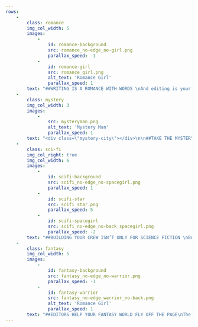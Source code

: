 ```yaml
---
rows:
    -
        class: romance
        img_col_width: 5
        images:
            -
                id: romance-background
                src: romance_no-edge_no-girl.png
                parallax_speed: -1
            -
                id: romance-girl
                src: romance_girl.png
                alt_text: 'Romance Girl'
                parallax_speed: 1
        text: "##WRITING IS A ROMANCE WITH WORDS \nAnd editing is your book's best friend.\n\nFrom the first page of your story to the heroine’s final words, Book Light Editorial is your book’s best friend. \n\n[Get Started](/services){.button}\n"
    -
        class: mystery
        img_col_width: 3
        images:
            -
                src: mysteryman.png
                alt_text: 'Mystery Man'
                parallax_speed: 1
        text: "<div class=\"mystery-city\"></div>\n\n##TAKE THE MYSTERY OUT OF EDITING\nFrom developmental editing to copyediting, we make your book the best possible version of itself. Whether you’re self-publishing as an indie author or querying to agents, we can develop your manuscript into the book you envisioned.\n\n[Learn More](/blog/developmental-edit-copyedit-or-proofread-which-level-of-editing-is-right-for-me){.button}\n"
    -
        class: sci-fi
        img_col_right: true
        img_col_width: 6
        images:
            -
                id: scifi-background
                src: scifi_no-edge_no-spacegirl.png
                parallax_speed: 1
            -
                id: scifi-star
                src: scifi_star.png
                parallax_speed: 5
            -
                id: scifi-spacegirl
                src: scifi_no-edge_no-back_spacegirl.png
                parallax_speed: -2
        text: "##BUILDING YOUR CREW ISN’T ONLY FOR SCIENCE FICTION \nBook Light Editorial has a team of specialized editors to help you:\n * [Find the right editor](/blog/how-to-find-the-right-editor-for-you)\n * [Discover which level of editing is right for your story](/blog/developmental-edit-copyedit-or-proofread-which-level-of-editing-is-right-for-me)\n * [Learn why you need an editor to self-publish](/blog/why-you-need-an-editor-to-self-publish)\n\n[Our Team](/team){.button}\n"
    -
        class: fantasy
        img_col_width: 5
        images:
            -
                id: fantasy-background
                src: fantasy_no-edge_no-warrior.png
                parallax_speed: -1
            -
                id: fantasy-warrior
                src: fantasy_no-edge_warrior_no-back.png
                alt_text: 'Romance Girl'
                parallax_speed: 1
        text: "##EDITORS HELP YOUR FANTASY WORLD FLY OFF THE PAGE\nThe editors at Book Light Editorial can’t wait to meet you and your beautiful story. Find the editing package that’s right for you and let us help you bring your book to light.\n\n[Testimonials](/testimonials){.button}"
---
```



